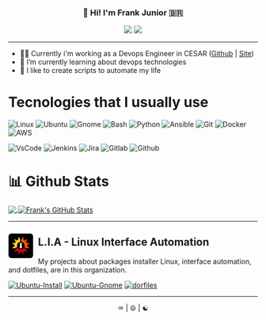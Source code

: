 
<h3 align="center">👋 Hi! I'm Frank Junior 🇧🇷</h3>
<p align="center">
  <a href="https://www.linkedin.com/in/frankjuniorr/"><img src="https://img.shields.io/badge/linkedin-0077B5.svg?style=for-the-badge&logo=linkedin&logoColor=white"/></a> 
  <a href="https://instagram.com/frankjuniorr"><img src="https://img.shields.io/badge/instagram-E4405F.svg?style=for-the-badge&logo=instagram&logoColor=white"/></a>
</p>

---

- 🧑‍💻 Currently i'm working as a Devops Engineer in CESAR ([Github](https://github.com/CESARBR) | [Site](https://www.cesar.org.br/))
- 🌱 I’m currently learning about devops technologies
- 🚀 I like to create scripts to automate my life

# Tecnologies that I usually use
![Linux](https://img.shields.io/badge/-Linux-212121?style=flat-square&logo=Linux)
![Ubuntu](https://img.shields.io/badge/-Ubuntu-212121?style=flat-square&logo=Ubuntu)
![Gnome](https://img.shields.io/badge/-Gnome-212121?style=flat-square&logo=gnome)
![Bash](https://img.shields.io/badge/-Shell_Script-212121?style=flat-square&logo=gnu-bash)
![Python](https://img.shields.io/badge/-Python-212121?style=flat-square&logo=python)
![Ansible](https://img.shields.io/badge/-Ansible-212121?style=flat-square&logo=ansible)
![Git](https://img.shields.io/badge/-Git-212121?style=flat-square&logo=git)
![Docker](https://img.shields.io/badge/-Docker-212121?style=flat-square&logo=docker)
![AWS](https://img.shields.io/badge/-AWS-212121?style=flat-square&logo=amazon-aws)

![VsCode](https://img.shields.io/badge/-VSCode-212121?style=flat-square&logo=visual-studio-code)
![Jenkins](https://img.shields.io/badge/-Jenkins-212121?style=flat-square&logo=jenkins)
![Jira](https://img.shields.io/badge/-Jira-212121?style=flat-square&logo=jira)
![Gitlab](https://img.shields.io/badge/-Gitlab-212121?style=flat-square&logo=gitlab)
![Github](https://img.shields.io/badge/-Github-212121?style=flat-square&logo=github)

# 📊 Github Stats
<a href="https://github.com/frankjuniorr/frankjuniorr">
  <img align="center" src="https://github-readme-stats.vercel.app/api/top-langs/?username=frankjuniorr&hide=java&theme=dark&show_icons=true" />
</a>

<a href="https://github.com/frankjuniorr/frankjuniorr">
  <img align="center" src="https://github-readme-stats.vercel.app/api?username=frankjuniorr&show_icons=true&line_height=27&count_private=true&theme=dark&show_icons=true" alt="Frank's GitHub Stats" />
  </a>

---

<p align="center" style="margin-top:10px">
    <img src="https://raw.githubusercontent.com/frankjuniorr/frankjuniorr/master/img/ubuntu_install.png" alt="ubuntu_install.png" align="left" style="margin-right:10px;margin-top:10px" height="50px">
    <h2>L.I.A - Linux Interface Automation</h2>
</p>
My projects about packages installer Linux, interface automation, and dotfiles, are in this organization.
<br>

  [![Ubuntu-Install](https://github-readme-stats.vercel.app/api/pin/?username=linux-ricing-project&repo=Ubuntu-Install&theme=dark&show_icons=true)](https://github.com/linux-ricing-project/Ubuntu-Install)
  [![Ubuntu-Gnome](https://github-readme-stats.vercel.app/api/pin/?username=linux-ricing-project&repo=Ubuntu-Gnome&theme=dark&show_icons=true)](https://github.com/linux-ricing-project/Ubuntu-Gnome)
  [![dorfiles](https://github-readme-stats.vercel.app/api/pin/?username=linux-ricing-project&repo=dotfiles&theme=dark&show_icons=true)](https://github.com/linux-ricing-project/dotfiles)

---
<p align="center">♒ | ☮ | ☯</p>
